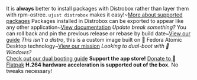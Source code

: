 It is **always** better to install packages with Distrobox rather than layer them with rpm-ostree. `ujust distrobox` makes it easy!~[More about supported packages](https://universal-blue.discourse.group/docs?topic=35)
Packages installed in Distrobox can be exported to appear like any other application~[View documentation](https://github.com/89luca89/distrobox/blob/main/docs/usage/distrobox-export.md)
*Update break something?* You can roll back and pin the previous release or rebase by build date~[View our guide](https://universal-blue.discourse.group/docs?topic=36)
*This isn't a distro*, this is a custom image built on  Fedora Atomic Desktop technology~[View our mission](https://ublue.it/mission/)
*Looking to dual-boot with  Windows?* <br>[Check out our dual booting guide](https://universal-blue.discourse.group/docs?topic=129)
**Support the app store!** [Donate to  Flatpak](https://opencollective.com/flatpak)
**H.264 hardware acceleration is supported out of the box.** No tweaks necessary!
